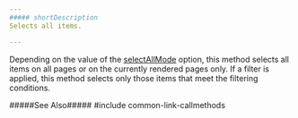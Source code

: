 ```yaml
---
##### shortDescription
Selects all items.

---
```

Depending on the value of the [selectAllMode](/api-reference/10%20UI%20Widgets/dxList/1%20Configuration/selectAllMode.md '/Documentation/ApiReference/UI_Widgets/dxList/Configuration/#selectAllMode') option, this method selects all items on all pages or on the currently rendered pages only. If a filter is applied, this method selects only those items that meet the filtering conditions.

#####See Also#####
#include common-link-callmethods